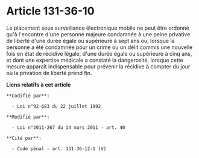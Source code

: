 # Article 131-36-10

Le placement sous surveillance électronique mobile ne peut être ordonné qu'à l'encontre d'une personne majeure condamnée à
une peine privative de liberté d'une durée égale ou supérieure à sept ans ou, lorsque la personne a été condamnée pour un
crime ou un délit commis une nouvelle fois en état de récidive légale, d'une durée égale ou supérieure à cinq ans, et dont
une expertise médicale a constaté la dangerosité, lorsque cette mesure apparaît indispensable pour prévenir la récidive à
compter du jour où la privation de liberté prend fin.

**Liens relatifs à cet article**

	**Codifié par**:

	  - Loi n°92-683 du 22 juillet 1992

	**Modifié par**:

	  - Loi n°2011-267 du 14 mars 2011 - art. 40

	**Cité par**:

	  - Code pénal - art. 131-36-12-1 (V)
